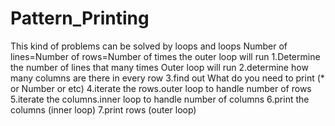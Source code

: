 # Pattern_Printing
This kind of problems can be solved by loops and loops Number of lines=Number of rows=Number of times the outer loop will run 1.Determine the number of lines that many times Outer loop will run 2.determine how many columns are there in every row  3.find out What do you need to print (* or Number or etc) 4.iterate the rows.outer loop to handle number of rows 5.iterate the columns.inner loop to handle number of columns 6.print the columns (inner loop) 7.print rows (outer loop)
